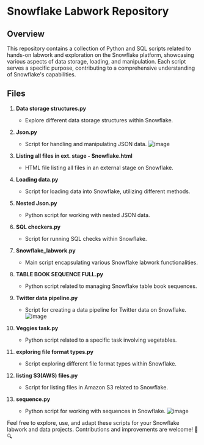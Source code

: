 # Snowflake Labwork Repository

## Overview

This repository contains a collection of Python and SQL scripts related to hands-on labwork and exploration on the Snowflake platform, showcasing various aspects of data storage, loading, and manipulation. Each script serves a specific purpose, contributing to a comprehensive understanding of Snowflake's capabilities.

## Files

1. **Data storage structures.py**
   - Explore different data storage structures within Snowflake.

2. **Json.py**
   - Script for handling and manipulating JSON data.
     ![image](https://github.com/kamibrenda/Snowflake_labwork/assets/42267047/84753794-b747-4b9d-bc26-27a00f5a1e7d)

3. **Listing all files in ext. stage - Snowflake.html**
   - HTML file listing all files in an external stage on Snowflake.

4. **Loading data.py**
   - Script for loading data into Snowflake, utilizing different methods.

5. **Nested Json.py**
   - Python script for working with nested JSON data.

6. **SQL checkers.py**
   - Script for running SQL checks within Snowflake.

7. **Snowflake_labwork.py**
   - Main script encapsulating various Snowflake labwork functionalities.

8. **TABLE BOOK SEQUENCE FULL.py**
   - Python script related to managing Snowflake table book sequences.

9. **Twitter data pipeline.py**
   - Script for creating a data pipeline for Twitter data on Snowflake.
     ![image](https://github.com/kamibrenda/Snowflake_labwork/assets/42267047/818b021a-7446-4ab4-8ce6-c07ed69a0d03)

10. **Veggies task.py**
    - Python script related to a specific task involving vegetables.

11. **exploring file format types.py**
    - Script exploring different file format types within Snowflake.

12. **listing S3(AWS) files.py**
    - Script for listing files in Amazon S3 related to Snowflake.

13. **sequence.py**
    - Python script for working with sequences in Snowflake.
      ![image](https://github.com/kamibrenda/Snowflake_labwork/assets/42267047/20fc04e9-8cf9-425d-8753-0fcf6f9e6d4c)


Feel free to explore, use, and adapt these scripts for your Snowflake labwork and data projects. Contributions and improvements are welcome! 🚀🔍


